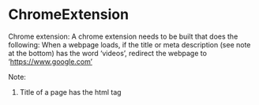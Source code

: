 # ChromeExtension

Chrome extension:
A chrome extension needs to be built that does the following:
When a webpage loads, if the title or meta description (see note at the bottom) has the word
‘videos’, redirect the webpage to ‘https://www.google.com’

Note:
1. Title of a page has the html tag <title>
2. Meta description of a page has the html tag <meta name=”description”>


Your extension should redirect the following URLs (test cases) as they have the word ‘videos’:
1. Youtube.com
2. Vimeo.com
3. Viralvideos.com
4. https://en.wikipedia.org/wiki/List_of_most-viewed_YouTube_videos

